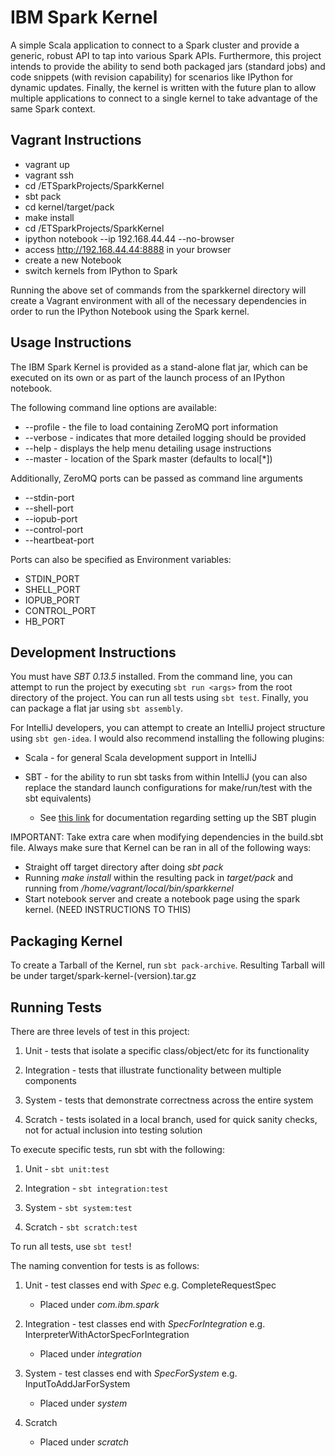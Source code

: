 IBM Spark Kernel
================

A simple Scala application to connect to a Spark cluster and provide a generic,
robust API to tap into various Spark APIs. Furthermore, this project intends to
provide the ability to send both packaged jars (standard jobs) and code
snippets (with revision capability) for scenarios like IPython for dynamic
updates. Finally, the kernel is written with the future plan to allow multiple
applications to connect to a single kernel to take advantage of the same
Spark context.

Vagrant Instructions
--------------------

* vagrant up
* vagrant ssh
* cd /ETSparkProjects/SparkKernel
* sbt pack
* cd kernel/target/pack
* make install
* cd /ETSparkProjects/SparkKernel
* ipython notebook --ip 192.168.44.44 --no-browser
* access http://192.168.44.44:8888 in your browser
* create a new Notebook
* switch kernels from IPython to Spark

Running the above set of commands from the sparkkernel directory will create a Vagrant
environment with all of the necessary dependencies in order to run the IPython Notebook
using the Spark kernel. 

Usage Instructions
------------------

The IBM Spark Kernel is provided as a stand-alone flat jar, which can be
executed on its own or as part of the launch process of an IPython notebook.

The following command line options are available:

* --profile <file> - the file to load containing ZeroMQ port information
* --verbose - indicates that more detailed logging should be provided
* --help - displays the help menu detailing usage instructions
* --master - location of the Spark master (defaults to local[*])

Additionally, ZeroMQ ports can be passed as command line arguments

* --stdin-port <port>
* --shell-port <port>
* --iopub-port <port>
* --control-port <port>
* --heartbeat-port <port>

Ports can also be specified as Environment variables:

* STDIN_PORT
* SHELL_PORT
* IOPUB_PORT
* CONTROL_PORT
* HB_PORT

Development Instructions
------------------------

You must have *SBT 0.13.5* installed. From the command line, you can attempt to
run the project by executing `sbt run <args>` from the root directory of the
project. You can run all tests using `sbt test`. Finally, you can package a
flat jar using `sbt assembly`.

For IntelliJ developers, you can attempt to create an IntelliJ project
structure using `sbt gen-idea`. I would also recommend installing the following
plugins:

* Scala - for general Scala development support in IntelliJ

* SBT - for the ability to run sbt tasks from within IntelliJ (you can also
        replace the standard launch configurations for make/run/test with the
        sbt equivalents)

    * See [this link](https://github.com/orfjackal/idea-sbt-plugin/wiki) for
      documentation regarding setting up the SBT plugin

IMPORTANT:
Take extra care when modifying dependencies in the build.sbt file. Always make sure that Kernel can be ran in all of
the following ways:

* Straight off target directory after doing _sbt pack_
* Running _make install_ within the resulting pack in _target/pack_ and running from _/home/vagrant/local/bin/sparkkernel_
* Start notebook server and create a notebook page using the spark kernel. (NEED INSTRUCTIONS TO THIS)


Packaging Kernel
----------------

To create a Tarball of the Kernel, run `sbt pack-archive`. Resulting Tarball will be under target/spark-kernel-(version).tar.gz


Running Tests
-------------

There are three levels of test in this project:

1. Unit - tests that isolate a specific class/object/etc for its functionality

2. Integration - tests that illustrate functionality between multiple
   components

3. System - tests that demonstrate correctness across the entire system

4. Scratch - tests isolated in a local branch, used for quick sanity checks,
   not for actual inclusion into testing solution

To execute specific tests, run sbt with the following:

1. Unit - `sbt unit:test`

2. Integration - `sbt integration:test`

3. System - `sbt system:test`

4. Scratch - `sbt scratch:test`

To run all tests, use `sbt test`!

The naming convention for tests is as follows:

1. Unit - test classes end with _Spec_
   e.g. CompleteRequestSpec
    * Placed under _com.ibm.spark_

2. Integration - test classes end with _SpecForIntegration_
   e.g. InterpreterWithActorSpecForIntegration
    * Placed under _integration_

3. System - test classes end with _SpecForSystem_
   e.g. InputToAddJarForSystem
    * Placed under _system_

4. Scratch
    * Placed under _scratch_